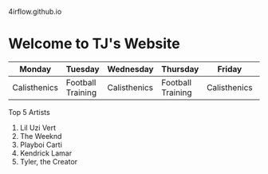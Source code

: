4irflow.github.io
# Welcome to TJ's Website

| Monday | Tuesday | Wednesday | Thursday | Friday | Saturday | Sunday |
| ----------- | ----------- | ----------- | ----------- | ----------- | ----------- | ----------- |
| Calisthenics | Football Training | Calisthenics | Football Training | Calisthenics | Rest Day | Rest Day |

Top 5 Artists
1. Lil Uzi Vert
2. The Weeknd
3. Playboi Carti
4. Kendrick Lamar
5. Tyler, the Creator
